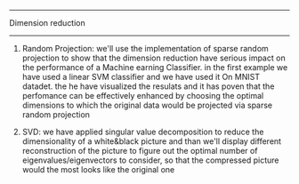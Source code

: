 ********************
Dimension reduction
*******************
1. Random Projection:
we'll use the implementation of sparse random projection to show that the dimension reduction have serious impact on the performance of a Machine earning Classifier.
in the first example we have used a linear SVM classifier and we have used it On MNIST datadet.
the he have visualized the resulats and it has poven that the perfomance can be effectively enhanced by choosing the optimal dimensions to which the original data would be projected via sparse random projection

2. SVD:
we have applied singular value decomposition to reduce the dimensionality of a white&black picture and than we'll display different reconstruction of the picture to figure out the optimal number of eigenvalues/eigenvectors to consider, so that the compressed picture would the most looks like
the original one
